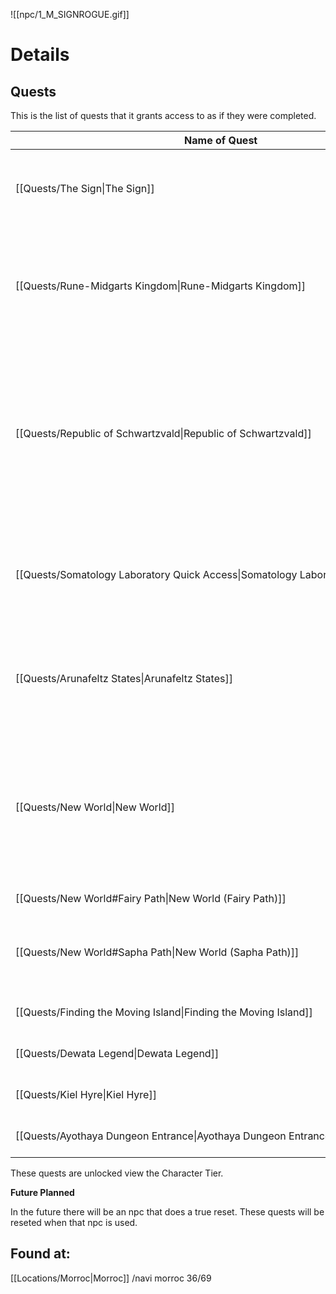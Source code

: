 ![[npc/1_M_SIGNROGUE.gif]]

# Details


## Quests
This is the list of quests that it grants access to as if they were completed. 

 Name of Quest | Cost | Level | Other Details
 --------------|------|-------|---------------
 [[Quests/The Sign\|The Sign]] | 150m | 60 | Give the item [[item/(7025)\|(I/7025)]];set event_umbala, 3;set nif_esc, 12;set sign_q,144;
 [[Quests/Rune-Midgarts Kingdom\|Rune-Midgarts Kingdom]]| 50m |80 | Give the item [[item/(7826)\|(I/7826]]; set rebirth_moc_edq, 4;nk_prince = 9;setquest 10025;nkprince_eisen = 15;completequest 10025;
 [[Quests/Republic of Schwartzvald\|Republic of Schwartzvald]] | 150m | 60 | Completes the following quests: factory Quest; Einbroch murder Quest; Presidents Quest; Biolabs Quest; Cursed spirit Quest; Odin temp excavation Quest; Wolf Lab Quest; Rebelion Quest; Dangerous Quest; Gives the item [[item/(2657)\|(I/2657)]]
 [[Quests/Somatology Laboratory Quick Access\|Somatology Laboratory Quick Access]] | 50m | 90 | set lh4switch1,1; set lh4switch2,1; set lh4switch3,1;	set lh4switch4,1; set lh4switch5,1;	set lh4switch0,1; Gives the item [[21062\|(I/21062)]]
 [[Quests/Arunafeltz States\|Arunafeltz States]] | 50m | 80 | Completes the following quests: Rachels Sanc Quest; VeinsSiblings Quest; Curse of Gaeblog Quest; Thor Volcano; Peace Quest; Nameless Quest;
 [[Quests/New World\|New World]] | 150m | 70 | Completes the following quests: Ring of the Wise King Quest; Tripatriate Union's Feud Quest; Report quest; Fairy Quest; Pursuing Rayan Quest; Onward Quest; Surroundings Quest; Gives the item [[Items/(2782)\|(I/2782)]]
 [[Quests/New World#Fairy Path\|New World (Fairy Path)]] | 50m | 70 | Completes Guardian of Yggdrasil
 [[Quests/New World#Sapha Path\|New World (Sapha Path)]] | 50m | 70 | Completes the following quests: Doha's Secret Orders; Frede's Request; Sephas Visit; Gives the item [[2844\|(I/2844)]]
 [[Quests/Finding the Moving Island\|Finding the Moving Island]]| 35m | 0 | Gives the item [[Items/(2707)\|(I/2707)]]
 [[Quests/Dewata Legend\|Dewata Legend]] | 35m | 60 | Gives the Item [[Items/(6406)\|(I/6406)]]
 [[Quests/Kiel Hyre\|Kiel Hyre]] | 35m | 70 | Gives the item [[Items/(7509)\|(I/7509)]]
 [[Quests/Ayothaya Dungeon Entrance\|Ayothaya Dungeon Entrance]] | 35m | 0 | Gives the item [[Items/(7287)\|(I/7287)]]
 
  These quests are unlocked view the Character Tier.  
  
  **Future Planned**
  
  In the future there will be an npc that does a true reset. These quests will be reseted when that npc is used.                       


## Found at:
[[Locations/Morroc|Morroc]] /navi morroc 36/69